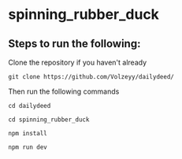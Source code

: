# spinning_rubber_duck
## Steps to run the following:

Clone the repository if you haven't already
```
git clone https://github.com/Volzeyy/dailydeed/
```
Then run the following commands
```
cd dailydeed
```
```
cd spinning_rubber_duck
```
```
npm install
```
```
npm run dev
```